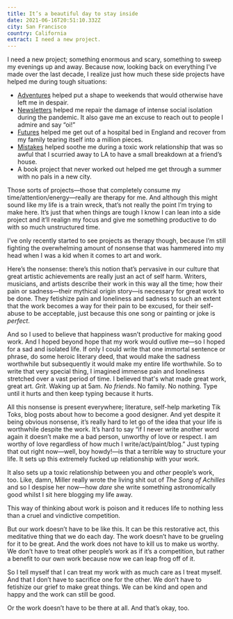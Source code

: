 ```yaml
---
title: It’s a beautiful day to stay inside
date: 2021-06-16T20:51:10.332Z
city: San Francisco
country: California
extract: I need a new project.
---
```

I need a new project; something enormous and scary, something to sweep my evenings up and away. Because now, looking back on everything I’ve made over the last decade, I realize just how much these side projects have helped me during tough situations:

- [Adventures](https://buttondown.email/robinrendle/archive/) helped put a shape to weekends that would otherwise have left me in despair.
- [Newsletters](https://www.robinrendle.com/essays/newsletters) helped me repair the damage of intense social isolation during the pandemic. It also gave me an excuse to reach out to people I admire and say “oi!”
- [Futures](https://www.robinrendle.com/essays/the-futures-of-typography) helped me get out of a hospital bed in England and recover from my family tearing itself into a million pieces.
- [Mistakes](https://www.robinrendle.com/essays/systems-mistakes-and-the-sea) helped soothe me during a toxic work relationship that was so awful that I scurried away to LA to have a small breakdown at a friend’s house.
- A book project that never worked out helped me get through a summer with no pals in a new city.

Those sorts of projects—those that completely consume my time/attention/energy—really are therapy for me. And although this might sound like my life is a train wreck, that’s not really the point I’m trying to make here. It’s just that when things are tough I know I can lean into a side project and it’ll realign my focus and give me something productive to do with so much unstructured time.

I’ve only recently started to see projects as therapy though, because I’m still fighting the overwhelming amount of nonsense that was hammered into my head when I was a kid when it comes to art and work. 

Here’s the nonsense: there’s this notion that’s pervasive in our culture that great artistic achievements are really just an act of self harm. Writers, musicians, and artists describe their work in this way all the time; how their pain or sadness—their mythical origin story—is necessary for great work to be done. They fetishize pain and loneliness and sadness to such an extent that the work becomes a way for their pain to be excused, for their self-abuse to be acceptable, just because this one song or painting or joke is _perfect_.

And so I used to believe that happiness wasn’t productive for making good work. And I hoped beyond hope that my work would outlive me—so I hoped for a sad and isolated life. If only I could write that one immortal sentence or phrase, do some heroic literary deed, that would make the sadness worthwhile but subsequently it would make my entire life worthwhile. So to write that very special thing, I imagined immense pain and loneliness stretched over a vast period of time. I believed that's what made great work, great art. _Grit_. Waking up at 5am. _No friends_. No family. No nothing. Type until it hurts and then keep typing because it hurts.

All this nonsense is present everywhere; literature, self-help marketing Tik Toks, blog posts about how to become a good designer. And yet despite it being obvious nonsense, it’s really hard to let go of the idea that your life is worthwhile despite the work. It’s hard to say “if I never write another word again it doesn’t make me a bad person, unworthy of love or respect. I am worthy of love regardless of how much I write/act/paint/blog.” Just typing that out right now—well, boy howdy!—is that a terrible way to structure your life. It sets up this extremely fucked up relationship with your work.  

It also sets up a toxic relationship between you and _other_ people’s work, too. Like, damn, Miller really wrote the living shit out of _The Song of Achilles_ and so I despise her now—how _dare_ she write something astronomically good whilst I sit here blogging my life away. 

This way of thinking about work is poison and it reduces life to nothing less than a cruel and vindictive competition. 

But our work doesn’t have to be like this. It can be this restorative act, this meditative thing that we do each day. The work doesn’t have to be grueling for it to be great. And the work does not have to kill us to make us worthy. We don’t have to treat other people’s work as if it’s a competition, but rather a benefit to our own work because now we can leap frog off of it.

So I tell myself that I can treat my work with as much care as I treat myself. And that I don’t have to sacrifice one for the other. We don’t have to fetishize our grief to make great things. We can be kind and open and happy and the work can still be good. 

Or the work doesn’t have to be there at all. And that’s okay, too.


